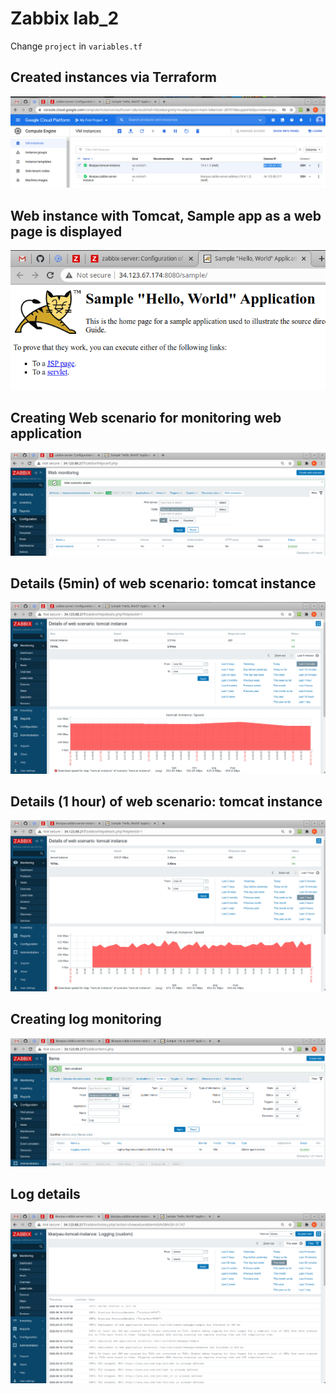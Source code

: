Zabbix lab_2
============
Change `project` in `variables.tf`


## Created instances via Terraform
![screen](screenshots/Instances.png)

## Web instance with Tomcat, Sample app as a web page is displayed
![screen](screenshots/Instances_tomcat_app.png)

## Creating Web scenario for monitoring web application
![screen](screenshots/Web_scenario.png)

## Details (5min) of web scenario: tomcat instance
![screen](screenshots/Web_graph_1.png)

## Details (1 hour) of web scenario: tomcat instance
![screen](screenshots/Web_graph_2.png)

## Creating log monitoring
![screen](screenshots/Log_create.png)

## Log details 
![screen](screenshots/Log_output.png)
